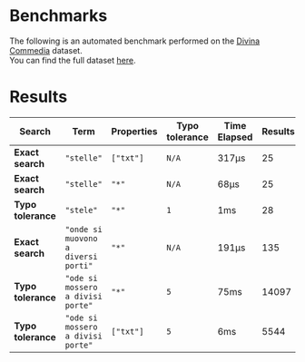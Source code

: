 
# Benchmarks

The following is an automated benchmark performed on the [Divina Commedia](https://en.wikipedia.org/wiki/Divina_Commedia) dataset. <br />
You can find the full dataset [here](https://github.com/nearform/lyra/blob/main/packages/benchmarks/dataset/divinaCommedia.json).

# Results


| Search             | Term                                  | Properties | Typo tolerance | Time Elapsed  | Results     |
|--------------------|---------------------------------------|------------|----------------|---------------|-------------|
| **Exact search**   | `"stelle"`                          | `["txt"]`| `N/A`        | 317μs | 25 |
| **Exact search**   | `"stelle"`                          | `"*"`    | `N/A`        | 68μs | 25 |
| **Typo tolerance** | `"stele"`                           | `"*"`    | `1`          | 1ms | 28 | 
| **Exact search**   | `"onde si muovono a diversi porti"` | `"*"`    | `N/A`        | 191μs | 135 | 
| **Typo tolerance** | `"ode si mossero a divisi porte"`   | `"*"`    | `5`          | 75ms | 14097 | 
| **Typo tolerance** | `"ode si mossero a divisi porte"`   | `["txt"]`| `5`          | 6ms | 5544 |


